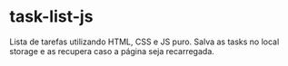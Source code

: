 # task-list-js
Lista de tarefas utilizando HTML, CSS e JS puro. Salva as tasks no local storage e as recupera caso a página seja recarregada.
